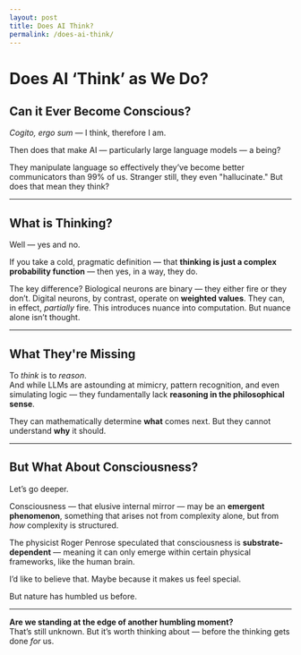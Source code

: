 ```yaml
---
layout: post
title: Does AI Think?
permalink: /does-ai-think/
---
```


# Does AI ‘Think’ as We Do?  
## Can it Ever Become Conscious?

*Cogito, ergo sum* — I think, therefore I am.

Then does that make AI — particularly large language models — a being?

They manipulate language so effectively they’ve become better communicators than 99% of us. Stranger still, they even "hallucinate." But does that mean they think?

---

## What is Thinking?

Well — yes and no.

If you take a cold, pragmatic definition — that **thinking is just a complex probability function** — then yes, in a way, they do.

The key difference? Biological neurons are binary — they either fire or they don’t. Digital neurons, by contrast, operate on **weighted values**. They can, in effect, *partially* fire. This introduces nuance into computation. But nuance alone isn’t thought.

---

## What They're Missing

To *think* is to *reason*.  
And while LLMs are astounding at mimicry, pattern recognition, and even simulating logic — they fundamentally lack **reasoning in the philosophical sense**.

They can mathematically determine **what** comes next. But they cannot understand **why** it should.

---

## But What About Consciousness?

Let’s go deeper.

Consciousness — that elusive internal mirror — may be an **emergent phenomenon**, something that arises not from complexity alone, but from *how* complexity is structured.

The physicist Roger Penrose speculated that consciousness is **substrate-dependent** — meaning it can only emerge within certain physical frameworks, like the human brain.

I’d like to believe that. Maybe because it makes us feel special.

But nature has humbled us before.

---

**Are we standing at the edge of another humbling moment?**  
That’s still unknown. But it’s worth thinking about — before the thinking gets done *for* us.

